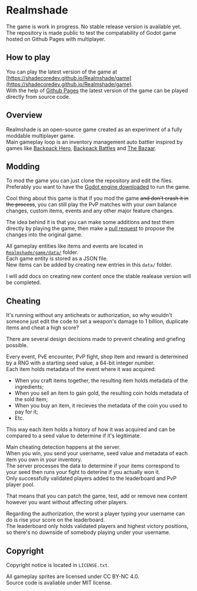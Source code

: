 # Realmshade

The game is work in progress. No stable release version is available yet.  
The repository is made public to test the compatability of Godot game hosted on Github Pages with multiplayer.

## How to play
You can play the latest version of the game at [https://shadecoredev.github.io/Realmshade/game](https://shadecoredev.github.io/Realmshade/game).  
With the help of [Github Pages](https://docs.github.com/en/pages/getting-started-with-github-pages/what-is-github-pages) the latest version of the game can be played directly from source code.

## Overview
Realmshade is an open-source game created as an experiment of a fully moddable multiplayer game.  
Main gameplay loop is an inventory management auto battler inspired by games like [Backpack Hero](https://store.steampowered.com/app/1970580/Backpack_Hero/), [Backpack Battles](https://store.steampowered.com/app/2427700/Backpack_Battles/) and [The Bazaar](https://store.steampowered.com/app/1617400/The_Bazaar/).

## Modding
To mod the game you can just clone the repository and edit the files.
Preferably you want to have the [Godot engine downloaded](https://godotengine.org/) to run the game.  

Cool thing about this game is that if you mod the game ~~and don't crash it in the process~~,   you can still play the PvP matches with your own balance changes, custom items, events and any other major feature changes.  

The idea behind it is that you can make some additions and test them directly by playing the game, then make a [pull request](https://docs.github.com/en/pull-requests/collaborating-with-pull-requests/proposing-changes-to-your-work-with-pull-requests/about-pull-requests) to propose the changes into the original game.

All gameplay entities like items and events are located in [`Realmshade/game/data/`](https://github.com/shadecoredev/Realmshade/tree/main/game/data) folder.  
Each game entity is stored as a JSON file.  
New items can be added by creating new entries in this `data/` folder.  

I will add docs on creating new content once the stable realease version will be completed.

## Cheating
It's running without any anticheats or authorization, so why wouldn't someone just edit the code to set a weapon's damage to 1 billion, duplicate items and cheat a high score?  

There are several design decisions made to prevent cheating and griefing possible.  

Every event, PvE encounter, PvP fight, shop item and reward is determined by a RNG with a starting seed value, a 64-bit integer number.  
Each item holds metadata of the event where it was acquired:
- When you craft items together, the resulting item holds metadata of the ingredients;  
- When you sell an item to gain gold, the resulting coin holds metadata of the sold item;  
- When you buy an item, it recieves the metadata of the coin you used to pay for it;  
- Etc.
  
This way each item holds a history of how it was acquired and can be compared to a seed value to determine if it's legitimate.

Main cheating detection happens at the server.  
When you win, you send your username, seed value and metadata of each item you own in your inventory.  
The server processes the data to determine if your items correspond to your seed then runs your fight to deterine if you actually won it.  
Only successfully validated players added to the leaderboard and PvP player pool.  

That means that you can patch the game, test, add or remove new content however you want without affecting other players.  

Regarding the authorization, the worst a player typing your username can do is rise your score on the leaderboard.  
The leaderboard only holds validated players and highest victory positions, so there's no downside of somebody playing under your username.

## Copyright
Copyright notice is located in `LICENSE.txt`.  

All gameplay sprites are licensed under CC BY-NC 4.0.  
Source code is avaliable under MIT license.
